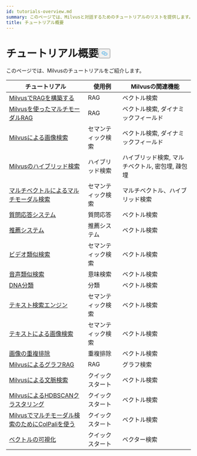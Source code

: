 ```yaml
---
id: tutorials-overview.md
summary: このページでは、Milvusと対話するためのチュートリアルのリストを提供します。
title: チュートリアル概要
---
```

<h1 id="Tutorials-Overview" class="common-anchor-header">チュートリアル概要<button data-href="#Tutorials-Overview" class="anchor-icon" translate="no">
      <svg translate="no"
        aria-hidden="true"
        focusable="false"
        height="20"
        version="1.1"
        viewBox="0 0 16 16"
        width="16"
      >
        <path
          fill="#0092E4"
          fill-rule="evenodd"
          d="M4 9h1v1H4c-1.5 0-3-1.69-3-3.5S2.55 3 4 3h4c1.45 0 3 1.69 3 3.5 0 1.41-.91 2.72-2 3.25V8.59c.58-.45 1-1.27 1-2.09C10 5.22 8.98 4 8 4H4c-.98 0-2 1.22-2 2.5S3 9 4 9zm9-3h-1v1h1c1 0 2 1.22 2 2.5S13.98 12 13 12H9c-.98 0-2-1.22-2-2.5 0-.83.42-1.64 1-2.09V6.25c-1.09.53-2 1.84-2 3.25C6 11.31 7.55 13 9 13h4c1.45 0 3-1.69 3-3.5S14.5 6 13 6z"
        ></path>
      </svg>
    </button></h1><p>このページでは、Milvusのチュートリアルをご紹介します。</p>
<table>
<thead>
<tr><th>チュートリアル</th><th>使用例</th><th>Milvusの関連機能</th></tr>
</thead>
<tbody>
<tr><td><a href="/docs/ja/build-rag-with-milvus.md">MilvusでRAGを構築する</a></td><td>RAG</td><td>ベクトル検索</td></tr>
<tr><td><a href="/docs/ja/multimodal_rag_with_milvus.md">Milvusを使ったマルチモーダルRAG</a></td><td>RAG</td><td>ベクトル検索, ダイナミックフィールド</td></tr>
<tr><td><a href="/docs/ja/image_similarity_search.md">Milvusによる画像検索</a></td><td>セマンティック検索</td><td>ベクトル検索, ダイナミックフィールド</td></tr>
<tr><td><a href="/docs/ja/hybrid_search_with_milvus.md">Milvusのハイブリッド検索</a></td><td>ハイブリッド検索</td><td>ハイブリッド検索, マルチベクトル, 密包埋, 疎包埋</td></tr>
<tr><td><a href="/docs/ja/multimodal_rag_with_milvus.md">マルチベクトルによるマルチモーダル検索</a></td><td>セマンティック検索</td><td>マルチベクトル、ハイブリッド検索</td></tr>
<tr><td><a href="/docs/ja/question_answering_system.md">質問応答システム</a></td><td>質問応答</td><td>ベクトル検索</td></tr>
<tr><td><a href="/docs/ja/recommendation_system.md">推薦システム</a></td><td>推薦システム</td><td>ベクトル検索</td></tr>
<tr><td><a href="/docs/ja/video_similarity_search.md">ビデオ類似検索</a></td><td>セマンティック検索</td><td>ベクトル検索</td></tr>
<tr><td><a href="/docs/ja/audio_similarity_search.md">音声類似検索</a></td><td>意味検索</td><td>ベクトル検索</td></tr>
<tr><td><a href="/docs/ja/dna_sequence_classification.md">DNA分類</a></td><td>分類</td><td>ベクトル検索</td></tr>
<tr><td><a href="/docs/ja/text_search_engine.md">テキスト検索エンジン</a></td><td>セマンティック検索</td><td>ベクトル検索</td></tr>
<tr><td><a href="/docs/ja/text_image_search.md">テキストによる画像検索</a></td><td>セマンティック検索</td><td>ベクトル検索</td></tr>
<tr><td><a href="/docs/ja/image_deduplication_system.md">画像の重複排除</a></td><td>重複排除</td><td>ベクトル検索</td></tr>
<tr><td><a href="/docs/ja/graph_rag_with_milvus.md">MilvusによるグラフRAG</a></td><td>RAG</td><td>グラフ検索</td></tr>
<tr><td><a href="/docs/ja/contextual_retrieval_with_milvus.md">Milvusによる文脈検索</a></td><td>クイックスタート</td><td>ベクトル検索</td></tr>
<tr><td><a href="/docs/ja/hdbscan_clustering_with_milvus.md">MilvusによるHDBSCANクラスタリング</a></td><td>クイックスタート</td><td>ベクトル検索</td></tr>
<tr><td><a href="/docs/ja/use_ColPali_with_milvus.md">Milvusでマルチモーダル検索のためにColPaliを使う</a></td><td>クイックスタート</td><td>ベクトル検索</td></tr>
<tr><td><a href="/docs/ja/vector_visualization.md">ベクトルの可視化</a></td><td>クイックスタート</td><td>ベクター検索</td></tr>
</tbody>
</table>
